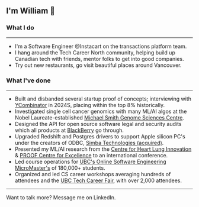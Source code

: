 ## I'm William 🫡

<!--
**wgervasio/wgervasio** is a ✨ _special_ ✨ repository because its `README.md` (this file) appears on your GitHub profile.

Here are some ideas to get you started:

- 🔭 I’m currently working on ...
- 🌱 I’m currently learning ...
- 👯 I’m looking to collaborate on ...
- 🤔 I’m looking for help with ...
- 💬 Ask me about ...
- 📫 How to reach me: ...
- 😄 Pronouns: ...
- ⚡ Fun fact: ...
-->

### What I do
<hr>

- I'm a Software Engineer @Instacart on the transactions platform team.
- I hang around the Tech Career North community, helping build up Canadian tech with friends, mentor folks to get into good companies.
- Try out new restaurants, go visit beautiful places around Vancouver.

### What I've done
<hr>

- Built and disbanded several startup proof of concepts; interviewing with [YCombinator](https://www.ycombinator.com/) in 2024S, placing within the top 8% historically.
- Investigated single cell cancer genomics with many ML/AI algos at the Nobel Laureate-established [Michael Smith Genome Sciences Centre](https://www.bcgsc.ca/about-us/our-story).
- Designed the API for open source software legal and security audits which all products at [BlackBerry](https://www.blackberry.com/) go through.
- Upgraded Redshift and Postgres drivers to support Apple silicon PC's under the creators of ODBC, [Simba Technologies (acquired)](https://insightsoftware.com/about-simba-drivers/).
- Presented my ML/AI research from the [Centre for Heart Lung Innovation](https://www.hli.ubc.ca/) & [PROOF Centre for Excellence](https://www.proofcentre.ca/) to an international conference.
- Led course operations for [UBC's Online Software Engineering MicroMaster's](https://www.cs.ubc.ca/news/2017/03/ubc-launches-edx-micromasters-program-software-development) of 180,000+ students.
- Organized and led CS career workshops averaging hundreds of attendees and the [UBC Tech Career Fair](https://ubccsss.org/tcf/), with over 2,000 attendees.

<hr>

Want to talk more? Message me on LinkedIn.
